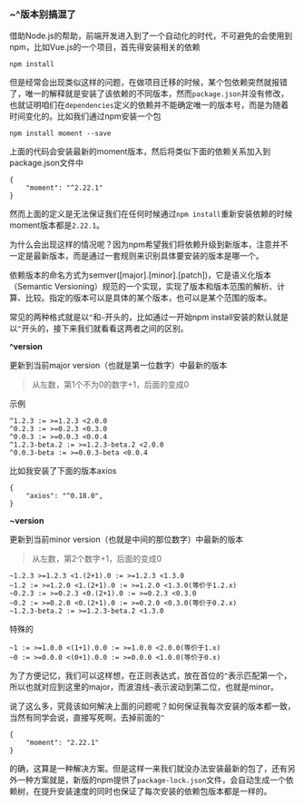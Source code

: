 ### ~^版本别搞混了

借助Node.js的帮助，前端开发进入到了一个自动化的时代，不可避免的会使用到npm，比如Vue.js的一个项目，首先得安装相关的依赖

```
npm install
```

但是经常会出现类似这样的问题，在做项目迁移的时候，某个包依赖突然就报错了，唯一的解释就是安装了该依赖的不同版本，然而`package.json`并没有修改，也就证明咱们在`dependencies`定义的依赖并不能确定唯一的版本号，而是为随着时间变化的。比如我们通过npm安装一个包

```
npm install moment --save
```

上面的代码会安装最新的moment版本，然后将类似下面的依赖关系加入到package.json文件中

```
{
	"moment": "^2.22.1"
}
```

然而上面的定义是无法保证我们在任何时候通过`npm install`重新安装依赖的时候moment版本都是`2.22.1`。

为什么会出现这样的情况呢？因为npm希望我们将依赖升级到新版本，注意并不一定是最新版本，而是通过一套规则来识别具体要安装的版本是哪一个。

依赖版本的命名方式为semver([major].[minor].[patch])，它是语义化版本（Semantic Versioning）规范的一个实现，实现了版本和版本范围的解析、计算、比较。指定的版本可以是具体的某个版本，也可以是某个范围的版本。

常见的两种格式就是以`^`和`~`开头的，比如通过一开始npm install安装的默认就是以`^`开头的，接下来我们就看看这两者之间的区别。

**^version**

更新到当前major version（也就是第一位数字）中最新的版本

>从左数，第1个不为0的数字+1，后面的变成0

示例

```
^1.2.3 := >=1.2.3 <2.0.0
^0.2.3 := >=0.2.3 <0.3.0
^0.0.3 := >=0.0.3 <0.0.4
^1.2.3-beta.2 := >=1.2.3-beta.2 <2.0.0
^0.0.3-beta := >=0.0.3-beta <0.0.4
```

比如我安装了下面的版本axios

```
{
	"axios": "^0.18.0",
}
```

**~version**

更新到当前minor version（也就是中间的那位数字）中最新的版本

>从左数，第2个数字+1，后面的变成0

```
~1.2.3 >=1.2.3 <1.(2+1).0 := >=1.2.3 <1.3.0
~1.2 := >=1.2.0 <1.(2+1).0 := >=1.2.0 <1.3.0(等价于1.2.x)
~0.2.3 := >=0.2.3 <0.(2+1).0 := >=0.2.3 <0.3.0
~0.2 := >=0.2.0 <0.(2+1).0 := >=0.2.0 <0.3.0(等价于0.2.x)
~1.2.3-beta.2 := >=1.2.3-beta.2 <1.3.0
```

特殊的

```
~1 := >=1.0.0 <(1+1).0.0 := >=1.0.0 <2.0.0(等价于1.x)
~0 := >=0.0.0 <(0+1).0.0 := >=0.0.0 <1.0.0(等价于0.x)
```

为了方便记忆，我们可以这样想，在正则表达式，放在首位的`^`表示匹配第一个，所以也就对应到这里的major，而波浪线`~`表示波动到第二位，也就是minor。

说了这么多，究竟该如何解决上面的问题呢？如何保证我每次安装的版本都一致，当然有同学会说，直接写死啊，去掉前面的`^`

```
{
	"moment": "2.22.1"
}
```

的确，这算是一种解决方案。但是这样一来我们就没办法安装最新的包了，还有另外一种方案就是，新版的npm提供了`package-lock.json`文件，会自动生成一个依赖树，在提升安装速度的同时也保证了每次安装的依赖包版本都是一样的。